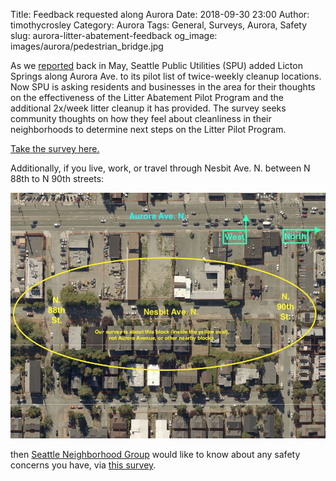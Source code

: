 Title: Feedback requested along Aurora
Date: 2018-09-30 23:00
Author: timothycrosley
Category: Aurora
Tags: General, Surveys, Aurora, Safety
slug: aurora-litter-abatement-feedback
og_image: images/aurora/pedestrian_bridge.jpg

As we [reported](https://lovelicton.com/aurora-is-getting-cleaned-up.html) back in May, Seattle Public Utilities (SPU) added Licton Springs along Aurora Ave. to its pilot list of twice-weekly cleanup locations. Now SPU is asking residents and businesses in the area for their thoughts on the effectiveness of the Litter Abatement Pilot Program and the additional 2x/week litter cleanup it has provided. The survey seeks community thoughts on how they feel about cleanliness in their neighborhoods to determine next steps on the Litter Pilot Program. 

[Take the survey here.](https://www.surveymonkey.com/r/lictonspringslitter)

Additionally, if you live, work, or travel through Nesbit Ave. N. between N 88th to N 90th streets:

[![Nesbit Survey Area](/images/aurora/nesbit.jpg)](/images/aurora/nesbit.jpg)

then [Seattle Neighborhood Group](https://www.sngi.org/welcome/index.php) would like to know about any safety concerns you have, via [this survey](https://www.surveymonkey.com/r/SNGnesbit).

